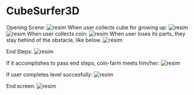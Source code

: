 # CubeSurfer3D
Opening Scene:
![resim](https://user-images.githubusercontent.com/55497058/118736285-dd9bd480-b84a-11eb-92e0-77202e450b2f.png)
When user collects cube for growing up:
![resim](https://user-images.githubusercontent.com/55497058/118736289-e12f5b80-b84a-11eb-8117-27138bd1dc84.png)
![resim](https://user-images.githubusercontent.com/55497058/118736290-e2f91f00-b84a-11eb-8462-b91ced11c013.png)
When user collects coin:
![resim](https://user-images.githubusercontent.com/55497058/118736295-e4c2e280-b84a-11eb-8550-b19d7cffb9e8.png)
When user loses its parts, they stay behind of the obstacle, like below.
![resim](https://user-images.githubusercontent.com/55497058/118736336-fe642a00-b84a-11eb-8ccc-82ae61bac8ef.png)

End Steps:
![resim](https://user-images.githubusercontent.com/55497058/118736346-045a0b00-b84b-11eb-970e-aa6023b2754e.png)

If it accomplishes to pass end steps, coin-farm meets him/her:
![resim](https://user-images.githubusercontent.com/55497058/118736352-0b811900-b84b-11eb-8e6b-94a7ba72e371.png)

If user completes level succesfully:
![resim](https://user-images.githubusercontent.com/55497058/118736366-12a82700-b84b-11eb-8d0a-63cc24d3c3a0.png)



End screen:
![resim](https://user-images.githubusercontent.com/55497058/118736375-176cdb00-b84b-11eb-94d5-d4da9f784482.png)

